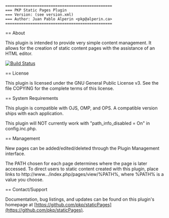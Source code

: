 ```
===============================================
=== PKP Static Pages Plugin
=== Version: (see version.xml)
=== Author: Juan Pablo Alperin <pkp@alperin.ca>
===============================================
```

== About

This plugin is intended to provide very simple content management. It allows
for the creation of static content pages with the assistance of an HTML editor.

[![Build Status](https://travis-ci.org/pkp/staticPages.svg?branch=main)](https://travis-ci.org/pkp/staticPages)

== License

This plugin is licensed under the GNU General Public License v3. See the file
COPYING for the complete terms of this license.

== System Requirements

This plugin is compatible with OJS, OMP, and OPS. A compatible version ships
with each application.

This plugin will NOT currently work with "path_info_disabled = On" in config.inc.php.

== Management

New pages can be added/edited/deleted through the Plugin Management interface.

The PATH chosen for each page determines where the page is later accessed. To
direct users to static content created with this plugin, place links to
http://www.../index.php/pages/view/%PATH%, where %PATH% is a value you choose.

== Contact/Support

Documentation, bug listings, and updates can be found on this plugin's homepage
at [https://github.com/pkp/staticPages](https://github.com/pkp/staticPages).
